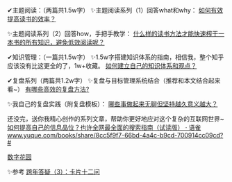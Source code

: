 ✔主题阅读：（两篇共1.5w字）
✨主题阅读系列（1）回答what和why：
[如何有效提高读书的效率？](https://www.zhihu.com/question/20760876/answer/1903278920)

✨主题阅读系列（2）回答how，手把手教学：
[什么样的读书方法才能快速榨干一本书的所有知识，避免低效阅读呢？](https://www.zhihu.com/question/377547324/answer/1899181001)

✔知识管理：（一篇共1.5w字）
✨1.5w字搭建知识体系的指南，相信我，整个知乎应该没有比这更全的了，1w+收藏。
[如何建立自己的知识体系和观点？](https://www.zhihu.com/question/52782284/answer/1798716003)

✔复盘系列（两篇共1.2w字）
✨复盘与目标管理系统结合（推荐和本文结合起来看~）
[有哪些高效的复盘方法?](https://www.zhihu.com/question/376252283/answer/1918380055)

✨我自己的复盘实践（附复盘模板）：
[哪些事做起来无聊但坚持越久意义越大？](https://www.zhihu.com/question/25365330/answer/1914076876)

还没完，送你我精心创作的系列文章，帮助你更好地应对这个复杂的互联网世界~
[如何提高自己的信息品位？也许全网最全面的搜索指南（试读版） · 语雀​](https://link.zhihu.com/?target=https%3A//www.yuque.com/books/share/8cc5f9f7-66bd-4a4c-b9cd-700914cc09cd%3F%23)
www.yuque.com/books/share/8cc5f9f7-66bd-4a4c-b9cd-700914cc09cd?#

[数字花园](https://www.wiki-hao.xyz/)

✨参考
[跨年答疑（3）：卡片十二问](http://www.360doc.com/content/17/0120/21/28565003_623770596.shtml)